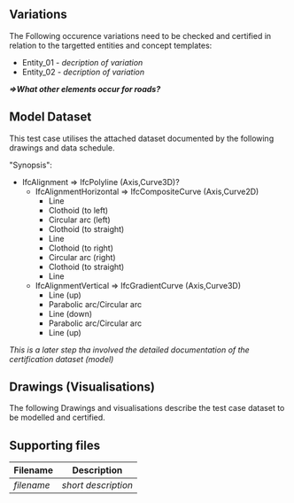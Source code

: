 ## Variations
The Following occurence variations need to be checked and certified in relation to the targetted entities and concept templates:

- Entity_01 - *decription of variation*
- Entity_02 - *decription of variation*

***=>What other elements occur for roads?***



## Model Dataset
This test case utilises the attached dataset documented by the following drawings and data schedule. 

"Synopsis":

- IfcAlignment => IfcPolyline (Axis,Curve3D)?
  - IfcAlignmentHorizontal => IfcCompositeCurve (Axis,Curve2D)
    - Line
    - Clothoid (to left)
    - Circular arc (left)
    - Clothoid (to straight)
    - Line
    - Clothoid (to right)
    - Circular arc (right)
    - Clothoid  (to straight)
    - Line
  - IfcAlignmentVertical => IfcGradientCurve (Axis,Curve3D)
    - Line (up)
    - Parabolic arc/Circular arc  
    - Line (down)
    - Parabolic arc/Circular arc
    - Line (up)

*This is a later step tha involved the detailed documentation of the certification dataset (model)*


## Drawings (Visualisations)
The following Drawings and visualisations describe the test case dataset to be modelled and certified.


## Supporting files

| Filename                          | Description                               |
|-----------------------------------|-------------------------------------------|
| *filename*                        | *short description*                       |